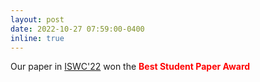 ```yaml
---
layout: post
date: 2022-10-27 07:59:00-0400
inline: true
---
```


Our paper in [ISWC'22]() won the 
<span style="color:red">
**Best Student Paper Award**</span> 